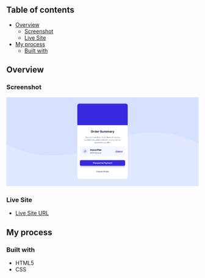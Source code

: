 ## Table of contents

- [Overview](#overview)
  - [Screenshot](#screenshot)
  - [Live Site](#links)
- [My process](#my-process)
  - [Built with](#built-with)

## Overview

### Screenshot

![](./screenshot.png)


### Live Site

- [Live Site URL](https://louai111.github.io/Order-Summary/)

## My process

### Built with

- HTML5 
- CSS 


